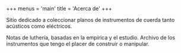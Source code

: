 +++
menus = 'main'
title = 'Acerca de'
+++

Sitio dedicado a coleccionar planos de instrumentos de cuerda tanto acústicos como eléctricos.

Notas de luthería, basadas en la empírica y el estudio. Archivo de los instrumentos que tengo el placer de construir o manipular.

